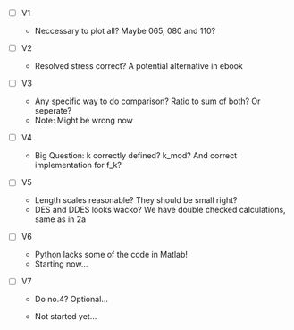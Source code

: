 - [ ] V1

  - Neccessary to plot all? Maybe 065, 080 and 110?

- [ ] V2

  - Resolved stress correct? A potential alternative in ebook

- [ ] V3

  - Any specific way to do comparison? Ratio to sum of both? Or seperate?
  - Note: Might be wrong now

- [ ] V4

  - Big Question: k correctly defined? k_mod? And correct implementation for f_k?

- [ ] V5

  - Length scales reasonable? They should be small right?
  - DES and DDES looks wacko? We have double checked calculations, same as in 2a

- [ ] V6

  - Python lacks some of the code in Matlab!
  - Starting now...

- [ ] V7

  - Do no.4? Optional...
  
  - Not started yet...
  
  